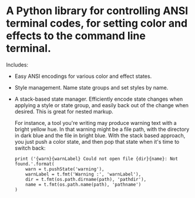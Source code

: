 # A Python library for controlling ANSI terminal codes, for setting color and effects to the command line terminal.

Includes:

*   Easy ANSI encodings for various color and effect states.

*   Style management. Name state groups and set styles by name.

*   A stack-based state manager. Efficiently encode state changes when applying a style or state group, and easily back out of the change when desired. This is great for nested markup.

    For instance, a tool you're writing may produce warning text with a bright yellow hue. In that warning might be a file path, with the directory in dark blue and the file in bright blue. With the stack based approach, you just push a color state, and then pop that state when it's time to switch back:

        print ('{warn}{warnLabel} Could not open file {dir}{name}: Not found.'.format(
            warn = t.pushState('warning'),
            warnLabel = t.fmt('Warning :', 'warnLabel'),
            dir = t.fmt(os.path.dirname(path), 'pathdir'),
            name = t.fmt(os.path.name(path), 'pathname')
        )

        
